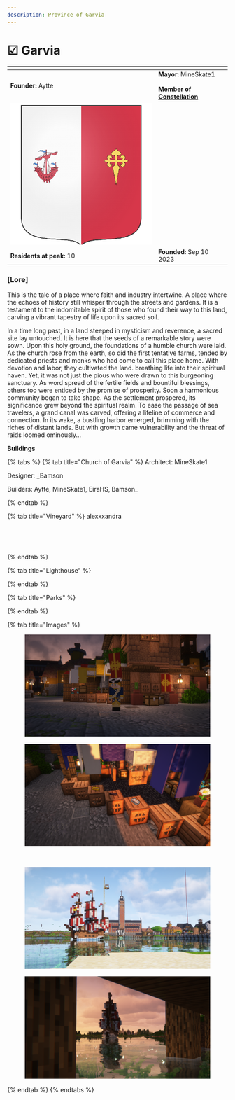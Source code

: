 ```yaml
---
description: Province of Garvia
---
```


# ☑ Garvia



<table data-view="cards"><thead><tr><th></th><th></th><th data-hidden></th></tr></thead><tbody><tr><td><strong>Founder:</strong> Aytte</td><td><strong>Mayor:</strong> MineSkate1<br><br><strong>Member of</strong> <a href="../../../nations/present-nations/constellation.md"><strong>Constellation</strong></a></td><td></td></tr><tr><td><img src="../../../../../.gitbook/assets/Garvia500 (1).png" alt="Flag of Garvia" data-size="original"></td><td></td><td></td></tr><tr><td><strong>Residents at peak:</strong> 10</td><td><strong>Founded:</strong> Sep 10 2023</td><td></td></tr></tbody></table>

### \[​Lore]

This is the tale of a place where faith and industry intertwine. A place where the echoes of history still whisper through the streets and gardens. It is a testament to the indomitable spirit of those who found their way to this land, carving a vibrant tapestry of life upon its sacred soil.

In a time long past, in a land steeped in mysticism and reverence, a sacred site lay untouched. It is here that the seeds of a remarkable story were sown. Upon this holy ground, the foundations of a humble church were laid. As the church rose from the earth, so did the first tentative farms, tended by dedicated priests and monks who had come to call this place home. With devotion and labor, they cultivated the land. breathing life into their spiritual haven. Yet, it was not just the pious who were drawn to this burgeoning sanctuary. As word spread of the fertile fields and bountiful blessings, others too were enticed by the promise of prosperity. Soon a harmonious community began to take shape. As the settlement prospered, its significance grew beyond the spiritual realm. To ease the passage of sea travelers, a grand canal was carved, offering a lifeline of commerce and connection. In its wake, a bustling harbor emerged, brimming with the riches of distant lands. But with growth came vulnerability and the threat of raids loomed ominously...

**Buildings**

{% tabs %}
{% tab title="Church of Garvia" %}
Architect: MineSkate1

Designer: \_Bamson

Builders: Aytte, MineSkate1, EiraHS, Bamson\_


{% endtab %}

{% tab title="Vineyard" %}
alexxxandra

<figure><img src="../../../../../.gitbook/assets/2023-11-12_09.44.09.png" alt=""><figcaption></figcaption></figure>

<figure><img src="../../../../../.gitbook/assets/2023-11-12_09.44.22.png" alt=""><figcaption></figcaption></figure>
{% endtab %}

{% tab title="Lighthouse" %}

{% endtab %}

{% tab title="Parks" %}

{% endtab %}

{% tab title="Images" %}
<figure><img src="../../../../../.gitbook/assets/2023-11-27_18.30.21.png" alt=""><figcaption></figcaption></figure>

<figure><img src="../../../../../.gitbook/assets/2023-11-27_18.20.52.png" alt=""><figcaption></figcaption></figure>

<figure><img src="../../../../../.gitbook/assets/2023-11-12_09.42.38.png" alt=""><figcaption></figcaption></figure>

<figure><img src="../../../../../.gitbook/assets/2023-11-06_22.00.58.png" alt=""><figcaption></figcaption></figure>

<figure><img src="../../../../../.gitbook/assets/2023-11-06_22.04.56.png" alt=""><figcaption></figcaption></figure>
{% endtab %}
{% endtabs %}





